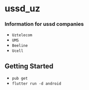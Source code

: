 # ussd_uz

### Information for ussd companies 

- `Uztelecom`
- `UMS`
- `Beeline`
- `Ucell`

## Getting Started

- `pub get`
- `flutter run -d android`
